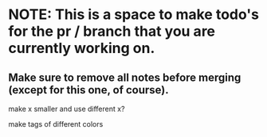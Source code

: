 # NOTE: This is a space to make todo's for the pr / branch that you are currently working on. 
Make sure to remove all notes before merging (except for this one, of course).
----------------------------------------------------------------------------------------------------
make x smaller and use different x?

make tags of different colors

